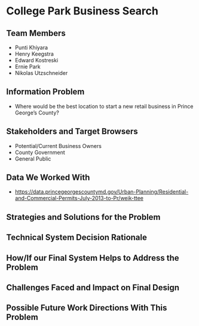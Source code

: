 # **College Park Business Search**

## Team Members
* Punti Khiyara
* Henry Keegstra
* Edward Kostreski
* Ernie Park
* Nikolas Utzschneider

## Information Problem
* Where would be the best location to start a new retail business in Prince George’s County?

## Stakeholders and Target Browsers
* Potential/Current Business Owners
* County Government
* General Public

## Data We Worked With
* https://data.princegeorgescountymd.gov/Urban-Planning/Residential-and-Commercial-Permits-July-2013-to-Pr/weik-ttee

## Strategies and Solutions for the Problem

## Technical System Decision Rationale

## How/If our Final System Helps to Address the Problem

## Challenges Faced and Impact on Final Design

## Possible Future Work Directions With This Problem